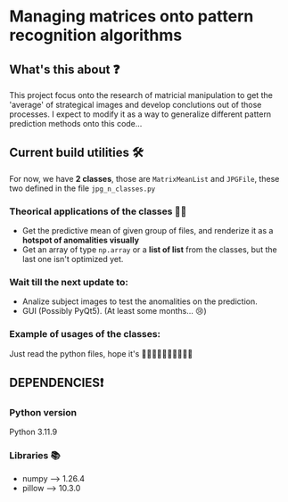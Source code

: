# Managing matrices onto pattern recognition algorithms

## __What's this about__ ❓
<p> This project focus onto the research of matricial manipulation to get the 'average' of strategical images and develop conclutions out of those processes. I expect to modify it as a way to generalize different pattern prediction methods onto this code...</p>

## __Current build utilities__ 🛠️
For now, we have **2 classes**, those are ```MatrixMeanList``` and ```JPGFile```, these two defined in the file ```jpg_n_classes.py```
### Theorical applications of the classes 🤤🤤
- Get the predictive mean of given group of files, and renderize it as a **hotspot of anomalities visually**
- Get an array of type ```np.array``` or a **list of list** from the classes, but the last one isn't optimized yet. 

### Wait till the next __update__ to:
- Analize subject images to test the anomalities on the prediction.
- GUI (Possibly PyQt5). (At least some months... 😢)
### Example of usages of the classes:
Just read the python files, hope it's 👨‍🦼👨‍🦼👨‍🦼👨‍🦼👨‍🦼

## **DEPENDENCIES**❗
### Python version
Python 3.11.9
### Libraries 📚
- numpy --> 1.26.4
- pillow --> 10.3.0
